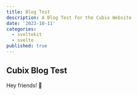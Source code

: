 ```yaml
---
title: Blog Test
description: A Blog Test for the Cubix Website
date: '2023-10-11'
categories:
  - sveltekit
  - svelte
published: true
---
```


## Cubix Blog Test

Hey friends! 👋